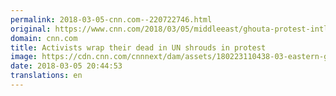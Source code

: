 ```yaml
---
permalink: 2018-03-05-cnn.com--220722746.html
original: https://www.cnn.com/2018/03/05/middleeast/ghouta-protest-intl/index.html
domain: cnn.com
title: Activists wrap their dead in UN shrouds in protest
image: https://cdn.cnn.com/cnnnext/dam/assets/180223110438-03-eastern-ghouta-0222-super-tease.jpg
date: 2018-03-05 20:44:53
translations: en
---
```


